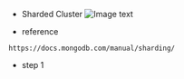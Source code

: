 - Sharded Cluster
![Image text](https://raw.github.com/yourName/repositpry/master/yourprojectName/img-folder/test.jpg)

- reference 
````shell
https://docs.mongodb.com/manual/sharding/
````

- step 1 
````shell

````

